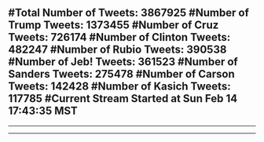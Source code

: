 #Total Number of Tweets: 3867925 
#Number of Trump Tweets: 1373455
#Number of Cruz Tweets: 726174
#Number of Clinton Tweets: 482247
#Number of Rubio Tweets: 390538
#Number of Jeb! Tweets: 361523
#Number of Sanders Tweets: 275478
#Number of Carson Tweets: 142428
#Number of Kasich Tweets: 117785
#Current Stream Started at Sun Feb 14 17:43:35 MST
---
---
---

